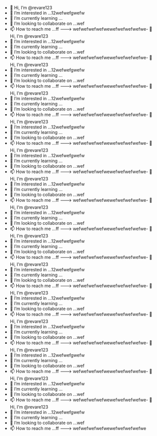- 👋 Hi, I’m @revare123
- 👀 I’m interested in ...12wefwefgwefw
- 🌱 I’m currently learning ...
- 💞️ I’m looking to collaborate on ...wef
- 📫 How to reach me ...ff
--->
wefwefwefwefwewefwefwefwefwe- 👋 Hi, I’m @revare123
- 👀 I’m interested in ...12wefwefgwefw
- 🌱 I’m currently learning ...
- 💞️ I’m looking to collaborate on ...wef
- 📫 How to reach me ...ff
--->
wefwefwefwefwewefwefwefwefwe- 👋 Hi, I’m @revare123
- 👀 I’m interested in ...12wefwefgwefw
- 🌱 I’m currently learning ...
- 💞️ I’m looking to collaborate on ...wef
- 📫 How to reach me ...ff
--->
wefwefwefwefwewefwefwefwefwe- 👋 Hi, I’m @revare123
- 👀 I’m interested in ...12wefwefgwefw
- 🌱 I’m currently learning ...
- 💞️ I’m looking to collaborate on ...wef
- 📫 How to reach me ...ff
--->
wefwefwefwefwewefwefwefwefwe- 👋 Hi, I’m @revare123
- 👀 I’m interested in ...12wefwefgwefw
- 🌱 I’m currently learning ...
- 💞️ I’m looking to collaborate on ...wef
- 📫 How to reach me ...ff
--->
wefwefwefwefwewefwefwefwefwe- 👋 Hi, I’m @revare123
- 👀 I’m interested in ...12wefwefgwefw
- 🌱 I’m currently learning ...
- 💞️ I’m looking to collaborate on ...wef
- 📫 How to reach me ...ff
--->
wefwefwefwefwewefwefwefwefwe- 👋 Hi, I’m @revare123
- 👀 I’m interested in ...12wefwefgwefw
- 🌱 I’m currently learning ...
- 💞️ I’m looking to collaborate on ...wef
- 📫 How to reach me ...ff
--->
wefwefwefwefwewefwefwefwefwe- 👋 Hi, I’m @revare123
- 👀 I’m interested in ...12wefwefgwefw
- 🌱 I’m currently learning ...
- 💞️ I’m looking to collaborate on ...wef
- 📫 How to reach me ...ff
--->
wefwefwefwefwewefwefwefwefwe- 👋 Hi, I’m @revare123
- 👀 I’m interested in ...12wefwefgwefw
- 🌱 I’m currently learning ...
- 💞️ I’m looking to collaborate on ...wef
- 📫 How to reach me ...ff
--->
wefwefwefwefwewefwefwefwefwe- 👋 Hi, I’m @revare123
- 👀 I’m interested in ...12wefwefgwefw
- 🌱 I’m currently learning ...
- 💞️ I’m looking to collaborate on ...wef
- 📫 How to reach me ...ff
--->
wefwefwefwefwewefwefwefwefwe- 👋 Hi, I’m @revare123
- 👀 I’m interested in ...12wefwefgwefw
- 🌱 I’m currently learning ...
- 💞️ I’m looking to collaborate on ...wef
- 📫 How to reach me ...ff
--->
wefwefwefwefwewefwefwefwefwe- 👋 Hi, I’m @revare123
- 👀 I’m interested in ...12wefwefgwefw
- 🌱 I’m currently learning ...
- 💞️ I’m looking to collaborate on ...wef
- 📫 How to reach me ...ff
--->
wefwefwefwefwewefwefwefwefwe- 👋 Hi, I’m @revare123
- 👀 I’m interested in ...12wefwefgwefw
- 🌱 I’m currently learning ...
- 💞️ I’m looking to collaborate on ...wef
- 📫 How to reach me ...ff
--->
wefwefwefwefwewefwefwefwefwe- 👋 Hi, I’m @revare123
- 👀 I’m interested in ...12wefwefgwefw
- 🌱 I’m currently learning ...
- 💞️ I’m looking to collaborate on ...wef
- 📫 How to reach me ...ff
--->
wefwefwefwefwewefwefwefwefwe- 👋 Hi, I’m @revare123
- 👀 I’m interested in ...12wefwefgwefw
- 🌱 I’m currently learning ...
- 💞️ I’m looking to collaborate on ...wef
- 📫 How to reach me ...ff
--->
wefwefwefwefwewefwefwefwefwe
